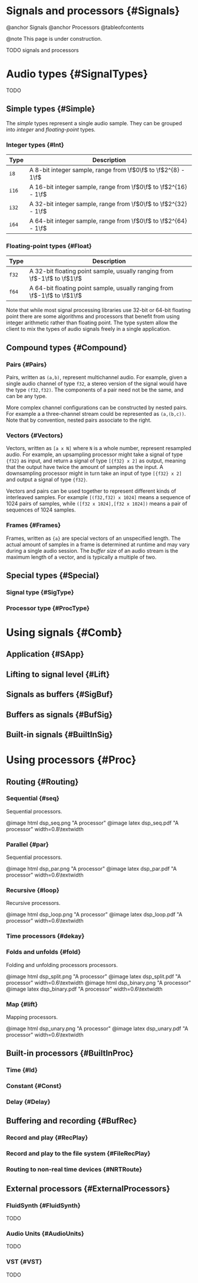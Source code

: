 
# Signals and processors {#Signals}

@anchor Signals
@anchor Processors
@tableofcontents

@note
    This page is under construction.

TODO signals and processors

# Audio types {#SignalTypes}

TODO

## Simple types {#Simple}

The *simple* types represent a single audio sample. They can be grouped into
*integer* and *floating-point* types.

### Integer types {#Int}

Type  | Description
------|------------------------------------------------------------------------
`i8`  | A 8-bit integer sample, range from \f$0\f$ to \f$2^{8}  - 1\f$
`i16` | A 16-bit integer sample, range from \f$0\f$ to \f$2^{16} - 1\f$
`i32` | A 32-bit integer sample, range from \f$0\f$ to \f$2^{32} - 1\f$
`i64` | A 64-bit integer sample, range from \f$0\f$ to \f$2^{64} - 1\f$

### Floating-point types {#Float}

Type  | Description
------|------------------------------------------------------------------------
`f32` | A 32-bit floating point sample, usually ranging from \f$-1\f$ to \f$1\f$
`f64` | A 64-bit floating point sample, usually ranging from \f$-1\f$ to \f$1\f$

Note that while most signal processing libraries use 32-bit or 64-bit floating
point there are some algorithms and processors that benefit from using integer
arithmetic rather than floating point. The type system allow the client to mix the
types of audio signals freely in a single application.


## Compound types {#Compound}

### Pairs {#Pairs}

Pairs, written as `(a,b)`, represent multichannel audio. For example, given a
single audio channel of type `f32`, a stereo version of the signal would have the
type `(f32,f32)`. The components of a pair need not be the same, and can be any
type.

More complex channel configurations can be constructed by nested pairs. For example
a a three-channel stream could be represented as `(a,(b,c))`. Note that by
convention, nested pairs associate to the right. 

<!--
The multichannel functions can be
used to quickly construct a multichannel type.
-->

### Vectors {#Vectors}

Vectors, written as `[a x N]` where `N` is a whole number, represent resampled
audio. For example, an upsampling processor might take a signal of type `{f32}` as
input, and return a signal of type `[{f32} x 2]` as output, meaning that the output
have twice the amount of samples as the input. A downsampling processor might in
turn take an input of type `[{f32} x 2]` and output a signal of type `{f32}`.

<!--
A signal of type `[a x 1]` is equivalent to `a`, a signal of type `[a x 2]` to
`(a,a)`, of `[a x 3]` to `(a,(a,a))` and so on. Because of this correspondence of
vectors and pairs, vectors can be used to encode multichannel audio of a single
type, i.e. instead of `(f32,(f32,f32))` one can use `[f32 x 3]`.
-->

Vectors and pairs can be used together to represent different kinds of interleaved
samples. For example `[(f32,f32) x 1024]` means a sequence of 1024 pairs of
samples, while `([f32 x 1024],[f32 x 1024])` means a pair of sequences of 1024
samples.


### Frames {#Frames}

Frames, written as `{a}` are special vectors of an unspecified length. The actual
amount of samples in a frame is determined at runtime and may vary during a single
audio session. The *buffer size* of an audio stream is the maximum length of a
vector, and is typically a multiple of two.


## Special types {#Special}

### Signal type {#SigType}
### Processor type {#ProcType}

# Using signals {#Comb}

## Application {#SApp}
## Lifting to signal level {#Lift}
## Signals as buffers {#SigBuf}
## Buffers as signals {#BufSig}
## Built-in signals {#BuiltInSig}


# Using processors {#Proc}

## Routing {#Routing}

### Sequential {#seq}

Sequential processors.

@image html  dsp_seq.png "A processor"
@image latex dsp_seq.pdf "A processor" width=0.8\textwidth

### Parallel {#par}

Sequential processors.

@image html  dsp_par.png "A processor"
@image latex dsp_par.pdf "A processor" width=0.6\textwidth

### Recursive {#loop}

Recursive processors.

@image html  dsp_loop.png "A processor"
@image latex dsp_loop.pdf "A processor" width=0.6\textwidth

### Time processors {#dekay}


### Folds and unfolds {#fold}

Folding and unfolding processors processors.

@image html  dsp_split.png "A processor"
@image latex dsp_split.pdf "A processor" width=0.6\textwidth
@image html  dsp_binary.png "A processor"
@image latex dsp_binary.pdf "A processor" width=0.6\textwidth

### Map {#lift}

Mapping processors.

@image html  dsp_unary.png "A processor"
@image latex dsp_unary.pdf "A processor" width=0.6\textwidth

## Built-in processors {#BuiltInProc}

### Time {#Id}
### Constant {#Const}
### Delay {#Delay}


## Buffering and recording {#BufRec}

### Record and play {#RecPlay}

### Record and play to the file system {#FileRecPlay}

### Routing to non-real time devices {#NRTRoute}


## External processors {#ExternalProcessors}

### FluidSynth {#FluidSynth}

TODO

### Audio Units {#AudioUnits}

TODO

### VST {#VST}

TODO






